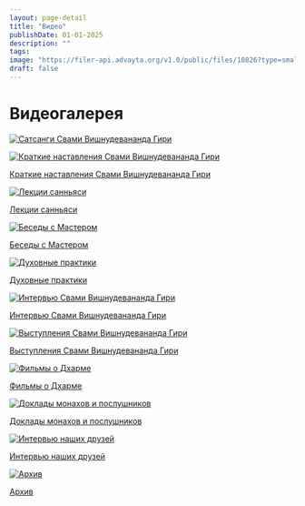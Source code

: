 ```yaml
---
layout: page-detail
title: "Видео"
publishDate: 01-01-2025
description: ""
tags:
image: "https://filer-api.advayta.org/v1.0/public/files/10826?type=small"
draft: false
---
```


# Видеогалерея

[ ![Сатсанги Свами Вишнудевананда Гири](https://filer-api.advayta.org/v1.0/public/files/10826?type=medium "Сатсанги Свами Вишнудевананда Гири") ](/video/satsangi-svami-vishnudevananda-giri/) 

[ ![Краткие наставления Свами Вишнудевананда Гири](https://filer-api.advayta.org/v1.0/public/files/10833?type=medium "Краткие наставления Свами Вишнудевананда Гири") ](/video/kratkie-nastavleniya-svami-vishnudevananda-giri/) 

[Краткие наставления Свами Вишнудевананда Гири](/video/kratkie-nastavleniya-svami-vishnudevananda-giri/)

[ ![Лекции санньяси](https://filer-api.advayta.org/v1.0/public/files/10848?type=medium "Лекции санньяси") ](/video/lektsii-sannyasi/) 

[Лекции санньяси](/video/lektsii-sannyasi/)

[ ![Беседы с Мастером](https://filer-api.advayta.org/v1.0/public/files/10871?type=medium "Беседы с Мастером") ](/video/besedy-s-masterom/) 

[Беседы с Мастером](/video/besedy-s-masterom/)

[ ![Духовные практики](https://filer-api.advayta.org/v1.0/public/files/10875?type=medium "Духовные практики") ](/video/dukhovnye-praktiki/) 

[Духовные практики](/video/dukhovnye-praktiki/)

[ ![Интервью Свами Вишнудевананда Гири](https://filer-api.advayta.org/v1.0/public/files/10906?type=medium "Интервью Свами Вишнудевананда Гири") ](/video/intervyu-svami-vishnudevananda-giri/) 

[Интервью Свами Вишнудевананда Гири](/video/intervyu-svami-vishnudevananda-giri/)

[ ![Выступления Свами Вишнудевананда Гири](https://filer-api.advayta.org/v1.0/public/files/10928?type=medium "Выступления Свами Вишнудевананда Гири") ](/video/vystupleniya-svami-vishnudevananda-giri/) 

[Выступления Свами Вишнудевананда Гири](/video/vystupleniya-svami-vishnudevananda-giri/)

[ ![Фильмы о Дхарме](https://filer-api.advayta.org/v1.0/public/files/10953?type=medium "Фильмы о Дхарме") ](/video/films/) 

[Фильмы о Дхарме](/video/films/)

[ ![Доклады монахов и послушников](https://filer-api.advayta.org/v1.0/public/files/10975?type=medium "Доклады монахов и послушников") ](/video/doklady-monakhov-i-poslushnikov/) 

[Доклады монахов и послушников](/video/doklady-monakhov-i-poslushnikov/)

[ ![Интервью наших друзей](https://filer-api.advayta.org/v1.0/public/files/11000?type=medium "Интервью наших друзей") ](/video/intervyu-nashikh-druzey/) 

[Интервью наших друзей](/video/intervyu-nashikh-druzey/)

[ ![Архив](https://filer-api.advayta.org/v1.0/public/files/11025?type=medium "Архив") ](/video/arkhiv/) 

[Архив](/video/arkhiv/)
